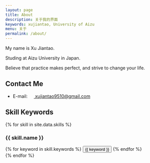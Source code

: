 ```yaml
---
layout: page
title: About
description: 关于我的界面
keywords: xujiantao, University of Aizu
menu: 关于
permalink: /about/
---
```


My name is Xu Jiantao.

Studing at Aizu University in Japan.

Believe that practice makes perfect, and strive to change your life.

## Contact Me

<ul>
<li>E-mail:&nbsp;&nbsp;&nbsp;&nbsp;&nbsp;<a href="mailto: xujiantao9510@gmail.com"> xujiantao9510@gmail.com</a></li>
</ul>


## Skill Keywords

{% for skill in site.data.skills %}
### {{ skill.name }}
<div class="btn-inline">
{% for keyword in skill.keywords %}
<button class="btn btn-outline" type="button">{{ keyword }}</button>
{% endfor %}
</div>
{% endfor %}
